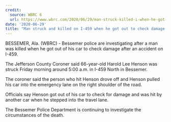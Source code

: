 ```yaml
---
credit:
  source: WBRC 6
  url: https://www.wbrc.com/2020/06/29/man-struck-killed-i-when-he-got-out-check-damage-his-car/
date: '2020-06-29'
title: "Man struck and killed on I-459 when he got out to check damage on his car"
---
```

BESSEMER, Ala. (WBRC) - Bessemer police are investigating after a man was killed when he got out of his car to check damage after an accident on I-459.

The Jefferson County Coroner said 66-year-old Harold Lee Henson was struck Friday morning around 5:00 a.m. in I-459 North in Bessemer.

The coroner said the person who hit Henson drove off and Henson pulled his car into the emergency lane on the right shoulder of the road.

Officials say Henson got out of his car to check for damage and was hit by another car when he stepped into the travel lane.

The Bessemer Police Department is continuing to investigate the circumstances of the death.
